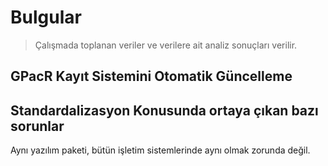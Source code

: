 # Bulgular

> Çalışmada toplanan veriler ve verilere ait analiz sonuçları verilir.

## GPacR Kayıt Sistemini Otomatik Güncelleme


## Standardalizasyon Konusunda ortaya çıkan bazı sorunlar

Aynı yazılım paketi, bütün işletim sistemlerinde aynı olmak zorunda değil.
